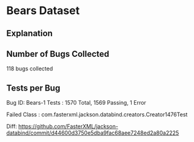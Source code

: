 # Bears Dataset

## Explanation

## Number of Bugs Collected

118 bugs collected

## Tests per Bug

Bug ID: Bears-1
Tests : 1570 Total, 1569 Passing, 1 Error

Failed Class : com.fasterxml.jackson.databind.creators.Creator1476Test

Diff: https://github.com/FasterXML/jackson-databind/commit/d44600d3750e5dba9fac68aee7248ed2a80a2225
